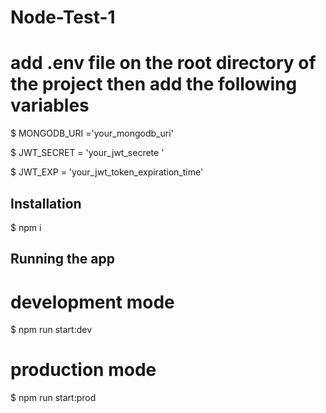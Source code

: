 # Node-Test-1

# add .env file on the root directory of the project then add the following  variables

$ MONGODB_URI ='your_mongodb_uri'

$ JWT_SECRET = 'your_jwt_secrete '

$ JWT_EXP = 'your_jwt_token_expiration_time'

## Installation

$ npm i 

## Running the app

# development mode 

$ npm run start:dev 
 
# production mode

$ npm run start:prod




